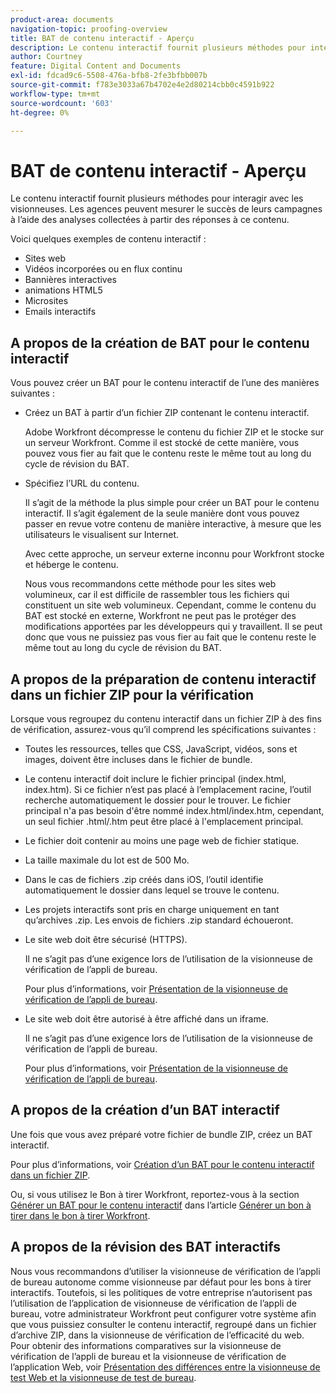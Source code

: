 ```yaml
---
product-area: documents
navigation-topic: proofing-overview
title: BAT de contenu interactif - Aperçu
description: Le contenu interactif fournit plusieurs méthodes pour interagir avec les visionneuses. Les agences peuvent mesurer le succès de leurs campagnes à l’aide des analyses collectées à partir des réponses à ce contenu.
author: Courtney
feature: Digital Content and Documents
exl-id: fdcad9c6-5508-476a-bfb8-2fe3bfbb007b
source-git-commit: f783e3033a67b4702e4e2d80214cbb0c4591b922
workflow-type: tm+mt
source-wordcount: '603'
ht-degree: 0%

---
```


# BAT de contenu interactif - Aperçu

<!-- Audited: 01/2024 -->

Le contenu interactif fournit plusieurs méthodes pour interagir avec les visionneuses. Les agences peuvent mesurer le succès de leurs campagnes à l’aide des analyses collectées à partir des réponses à ce contenu.

Voici quelques exemples de contenu interactif :

* Sites web
* Vidéos incorporées ou en flux continu
* Bannières interactives
* animations HTML5
* Microsites
* Emails interactifs

## A propos de la création de BAT pour le contenu interactif

Vous pouvez créer un BAT pour le contenu interactif de l’une des manières suivantes :

* Créez un BAT à partir d’un fichier ZIP contenant le contenu interactif.

  Adobe Workfront décompresse le contenu du fichier ZIP et le stocke sur un serveur Workfront. Comme il est stocké de cette manière, vous pouvez vous fier au fait que le contenu reste le même tout au long du cycle de révision du BAT.

* Spécifiez l’URL du contenu.

  Il s’agit de la méthode la plus simple pour créer un BAT pour le contenu interactif. Il s’agit également de la seule manière dont vous pouvez passer en revue votre contenu de manière interactive, à mesure que les utilisateurs le visualisent sur Internet.

  Avec cette approche, un serveur externe inconnu pour Workfront stocke et héberge le contenu.

  Nous vous recommandons cette méthode pour les sites web volumineux, car il est difficile de rassembler tous les fichiers qui constituent un site web volumineux. Cependant, comme le contenu du BAT est stocké en externe, Workfront ne peut pas le protéger des modifications apportées par les développeurs qui y travaillent. Il se peut donc que vous ne puissiez pas vous fier au fait que le contenu reste le même tout au long du cycle de révision du BAT.

## A propos de la préparation de contenu interactif dans un fichier ZIP pour la vérification

Lorsque vous regroupez du contenu interactif dans un fichier ZIP à des fins de vérification, assurez-vous qu’il comprend les spécifications suivantes :

* Toutes les ressources, telles que CSS, JavaScript, vidéos, sons et images, doivent être incluses dans le fichier de bundle.
* Le contenu interactif doit inclure le fichier principal (index.html, index.htm). Si ce fichier n’est pas placé à l’emplacement racine, l’outil recherche automatiquement le dossier pour le trouver. Le fichier principal n&#39;a pas besoin d&#39;être nommé index.html/index.htm, cependant, un seul fichier .html/.htm peut être placé à l&#39;emplacement principal.
* Le fichier doit contenir au moins une page web de fichier statique.
* La taille maximale du lot est de 500 Mo.
* Dans le cas de fichiers .zip créés dans iOS, l’outil identifie automatiquement le dossier dans lequel se trouve le contenu.
* Les projets interactifs sont pris en charge uniquement en tant qu’archives .zip. Les envois de fichiers .zip standard échoueront.
* Le site web doit être sécurisé (HTTPS).

  Il ne s’agit pas d’une exigence lors de l’utilisation de la visionneuse de vérification de l’appli de bureau.

  Pour plus d’informations, voir [Présentation de la visionneuse de vérification de l’appli de bureau](../../../workfront-proof/wp-work-proofsfiles/review-proofs-dpv/destop-proofing-viewer.md).

* Le site web doit être autorisé à être affiché dans un iframe.

  Il ne s’agit pas d’une exigence lors de l’utilisation de la visionneuse de vérification de l’appli de bureau.

  Pour plus d’informations, voir [Présentation de la visionneuse de vérification de l’appli de bureau](../../../workfront-proof/wp-work-proofsfiles/review-proofs-dpv/destop-proofing-viewer.md).

## A propos de la création d’un BAT interactif

Une fois que vous avez préparé votre fichier de bundle ZIP, créez un BAT interactif.

Pour plus d’informations, voir [Création d’un BAT pour le contenu interactif dans un fichier ZIP](../../../review-and-approve-work/proofing/creating-proofs-within-workfront/generate-proof-interactive-content.md).

Ou, si vous utilisez le Bon à tirer Workfront, reportez-vous à la section [Générer un BAT pour le contenu interactif](../../../workfront-proof/wp-work-proofsfiles/create-proofs-and-files/generate-proofs.md#generate-a-proof-for-interactive-content) dans l’article [Générer un bon à tirer dans le bon à tirer Workfront](../../../workfront-proof/wp-work-proofsfiles/create-proofs-and-files/generate-proofs.md).

## A propos de la révision des BAT interactifs

Nous vous recommandons d’utiliser la visionneuse de vérification de l’appli de bureau autonome comme visionneuse par défaut pour les bons à tirer interactifs. Toutefois, si les politiques de votre entreprise n’autorisent pas l’utilisation de l’application de visionneuse de vérification de l’appli de bureau, votre administrateur Workfront peut configurer votre système afin que vous puissiez consulter le contenu interactif, regroupé dans un fichier d’archive ZIP, dans la visionneuse de vérification de l’efficacité du web. Pour obtenir des informations comparatives sur la visionneuse de vérification de l’appli de bureau et la visionneuse de vérification de l’application Web, voir [Présentation des différences entre la visionneuse de test Web et la visionneuse de test de bureau](../../../review-and-approve-work/proofing/proofing-overview/understand-differences-between-web-viewer.md).
